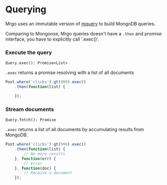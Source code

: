 # Querying

Mrgo uses an immutable version of [mquery](https://github.com/aheckmann/mquery) to build MongoDB queries.

Comparing to Mongoose, Mrgo queries doesn't have a `.then` and promise interface,
you have to explicitly call '.exec()'.

### Execute the query
`Query.exec(): Promise<List>`

`.exec` returns a promise resolving with a list of all documents

```js
Post.where('clicks').gt(999).exec()
    .then(function(list) {

    });
```

### Stream documents
`Query.fetch(): Promise`

`.exec` returns a list of all documents by accumulating results from MongoDB.

```js
Post.where('clicks').gt(999).exec()
    .then(function(list) {
        // No more results
    }, function(err) {
        // Error
    }, function(doc) {
        // Receive a document
    });
```
